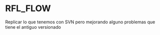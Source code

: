 # RFL_FLOW
Replicar lo que tenemos con SVN pero mejorando alguno problemas que tiene el antiguo versionado
